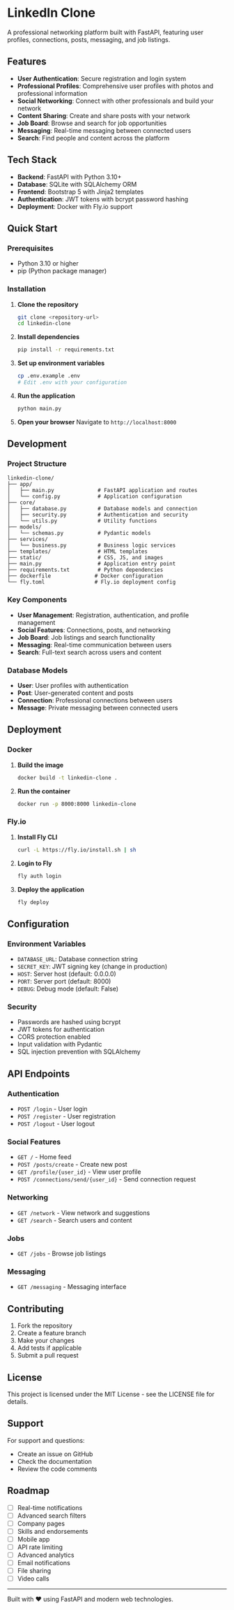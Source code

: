 # LinkedIn Clone

A professional networking platform built with FastAPI, featuring user profiles, connections, posts, messaging, and job listings.

## Features

- **User Authentication**: Secure registration and login system
- **Professional Profiles**: Comprehensive user profiles with photos and professional information
- **Social Networking**: Connect with other professionals and build your network
- **Content Sharing**: Create and share posts with your network
- **Job Board**: Browse and search for job opportunities
- **Messaging**: Real-time messaging between connected users
- **Search**: Find people and content across the platform

## Tech Stack

- **Backend**: FastAPI with Python 3.10+
- **Database**: SQLite with SQLAlchemy ORM
- **Frontend**: Bootstrap 5 with Jinja2 templates
- **Authentication**: JWT tokens with bcrypt password hashing
- **Deployment**: Docker with Fly.io support

## Quick Start

### Prerequisites

- Python 3.10 or higher
- pip (Python package manager)

### Installation

1. **Clone the repository**
   ```bash
   git clone <repository-url>
   cd linkedin-clone
   ```

2. **Install dependencies**
   ```bash
   pip install -r requirements.txt
   ```

3. **Set up environment variables**
   ```bash
   cp .env.example .env
   # Edit .env with your configuration
   ```

4. **Run the application**
   ```bash
   python main.py
   ```

5. **Open your browser**
   Navigate to `http://localhost:8000`

## Development

### Project Structure

```
linkedin-clone/
├── app/
│   ├── main.py              # FastAPI application and routes
│   └── config.py            # Application configuration
├── core/
│   ├── database.py          # Database models and connection
│   ├── security.py          # Authentication and security
│   └── utils.py             # Utility functions
├── models/
│   └── schemas.py           # Pydantic models
├── services/
│   └── business.py          # Business logic services
├── templates/               # HTML templates
├── static/                  # CSS, JS, and images
├── main.py                  # Application entry point
├── requirements.txt         # Python dependencies
├── dockerfile              # Docker configuration
└── fly.toml                # Fly.io deployment config
```

### Key Components

- **User Management**: Registration, authentication, and profile management
- **Social Features**: Connections, posts, and networking
- **Job Board**: Job listings and search functionality
- **Messaging**: Real-time communication between users
- **Search**: Full-text search across users and content

### Database Models

- **User**: User profiles with authentication
- **Post**: User-generated content and posts
- **Connection**: Professional connections between users
- **Message**: Private messaging between connected users

## Deployment

### Docker

1. **Build the image**
   ```bash
   docker build -t linkedin-clone .
   ```

2. **Run the container**
   ```bash
   docker run -p 8000:8000 linkedin-clone
   ```

### Fly.io

1. **Install Fly CLI**
   ```bash
   curl -L https://fly.io/install.sh | sh
   ```

2. **Login to Fly**
   ```bash
   fly auth login
   ```

3. **Deploy the application**
   ```bash
   fly deploy
   ```

## Configuration

### Environment Variables

- `DATABASE_URL`: Database connection string
- `SECRET_KEY`: JWT signing key (change in production)
- `HOST`: Server host (default: 0.0.0.0)
- `PORT`: Server port (default: 8000)
- `DEBUG`: Debug mode (default: False)

### Security

- Passwords are hashed using bcrypt
- JWT tokens for authentication
- CORS protection enabled
- Input validation with Pydantic
- SQL injection prevention with SQLAlchemy

## API Endpoints

### Authentication
- `POST /login` - User login
- `POST /register` - User registration
- `POST /logout` - User logout

### Social Features
- `GET /` - Home feed
- `POST /posts/create` - Create new post
- `GET /profile/{user_id}` - View user profile
- `POST /connections/send/{user_id}` - Send connection request

### Networking
- `GET /network` - View network and suggestions
- `GET /search` - Search users and content

### Jobs
- `GET /jobs` - Browse job listings

### Messaging
- `GET /messaging` - Messaging interface

## Contributing

1. Fork the repository
2. Create a feature branch
3. Make your changes
4. Add tests if applicable
5. Submit a pull request

## License

This project is licensed under the MIT License - see the LICENSE file for details.

## Support

For support and questions:
- Create an issue on GitHub
- Check the documentation
- Review the code comments

## Roadmap

- [ ] Real-time notifications
- [ ] Advanced search filters
- [ ] Company pages
- [ ] Skills and endorsements
- [ ] Mobile app
- [ ] API rate limiting
- [ ] Advanced analytics
- [ ] Email notifications
- [ ] File sharing
- [ ] Video calls

---

Built with ❤️ using FastAPI and modern web technologies.
